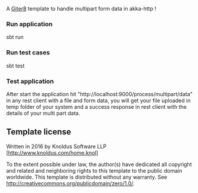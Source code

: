 A [Giter8][g8] template to handle multipart form data in akka-http !

### Run application
sbt run

### Run test cases
sbt test

### Test application
After start the application hit "http://localhost:9000/process/multipart/data" in any rest client with a file and form data, you will get your file uploaded in temp folder of your system and a success response in rest client with the details of your multi part data.


Template license
----------------
Written in 2016 by Knoldus Software LLP [http://www.knoldus.com/home.knol]

To the extent possible under law, the author(s) have dedicated all copyright and related
and neighboring rights to this template to the public domain worldwide.
This template is distributed without any warranty. See <http://creativecommons.org/publicdomain/zero/1.0/>.

[g8]: http://www.foundweekends.org/giter8/
